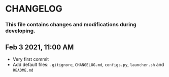 # CHANGELOG

### This file contains changes and modifications during developing.

## Feb 3 2021, 11:00 AM
- Very first commit
- Add default files: `.gitignore`, `CHANGELOG.md`, `configs.py`, `launcher.sh` and `README.md`